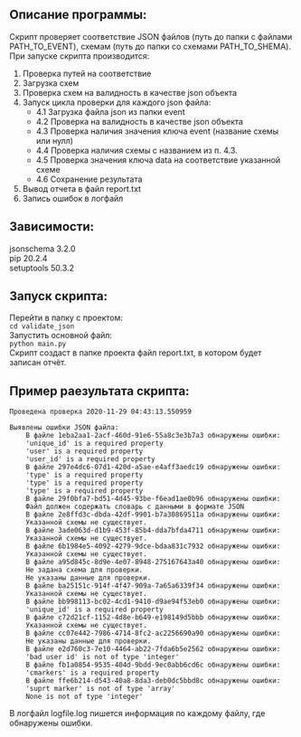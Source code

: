 ## Описание программы:
Скрипт проверяет соответствие JSON файлов (путь до папки с файлами PATH_TO_EVENT), схемам (путь до папки со схемами PATH_TO_SHEMA).  
При запуске скрипта производится:  
1. Проверка путей на соответствие
2. Загрузка схем
3. Проверка схем на валидность в качестве json объекта
4. Запуск цикла проверки для каждого json файла:
   - 4.1 Загрузка файла json из папки event
   - 4.2 Проверка на валидность в качестве json объекта
   - 4.3 Проверка наличия значения ключа event (название схемы или нулл)
   - 4.4 Проверка наличия схемы с названием из п. 4.3.
   - 4.5 Проверка значения ключа data на соответствие указанной схеме
   - 4.6 Сохранение результата
 5. Вывод отчета в файл report.txt
 6. Запись ошибок в логфайл
 
## Зависимости:

jsonschema 3.2.0  
pip        20.2.4  
setuptools 50.3.2  

## Запуск скрипта:

Перейти в папку с проектом:  
`cd validate_json`  
Запустить основной файл:  
`python main.py`  
Скрипт создаст в папке проекта файл report.txt, в котором будет записан отчёт.

## Пример раезультата скрипта:

```
Проведена проверка 2020-11-29 04:43:13.550959

Выявлены ошибки JSON файла:
	В файле 1eba2aa1-2acf-460d-91e6-55a8c3e3b7a3 обнаружены ошибки:
	'unique_id' is a required property
	'user' is a required property
	'user_id' is a required property
	В файле 297e4dc6-07d1-420d-a5ae-e4aff3aedc19 обнаружены ошибки:
	'type' is a required property
	'type' is a required property
	'type' is a required property
	В файле 29f0bfa7-bd51-4d45-93be-f6ead1ae0b96 обнаружены ошибки:
	Файл должен содержать словарь с данными в формате JSON
	В файле 2e8ffd3c-dbda-42df-9901-b7a30869511a обнаружены ошибки:
	Указанной схемы не существует.
	В файле 3ade063d-d1b9-453f-85b4-dda7bfda4711 обнаружены ошибки:
	Указанной схемы не существует.
	В файле 6b1984e5-4092-4279-9dce-bdaa831c7932 обнаружены ошибки:
	Указанной схемы не существует.
	В файле a95d845c-8d9e-4e07-8948-275167643a40 обнаружены ошибки:
	Не задана схема для проверки.
	Не указаны данные для проверки.
	В файле ba25151c-914f-4f47-909a-7a65a6339f34 обнаружены ошибки:
	Указанной схемы не существует.
	В файле bb998113-bc02-4cd1-9410-d9ae94f53eb0 обнаружены ошибки:
	'unique_id' is a required property
	В файле c72d21cf-1152-4d8e-b649-e198149d5bbb обнаружены ошибки:
	Указанной схемы не существует.
	В файле cc07e442-7986-4714-8fc2-ac2256690a90 обнаружены ошибки:
	Не указаны данные для проверки.
	В файле e2d760c3-7e10-4464-ab22-7fda6b5e2562 обнаружены ошибки:
	'bad user id' is not of type 'integer'
	В файле fb1a0854-9535-404d-9bdd-9ec0abb6cd6c обнаружены ошибки:
	'cmarkers' is a required property
	В файле ffe6b214-d543-40a8-8da3-deb0dc5bbd8c обнаружены ошибки:
	'suprt marker' is not of type 'array'
	None is not of type 'integer'

```
В логфайл logfile.log пишется информация по каждому файлу, где обнаружены ошибки.
